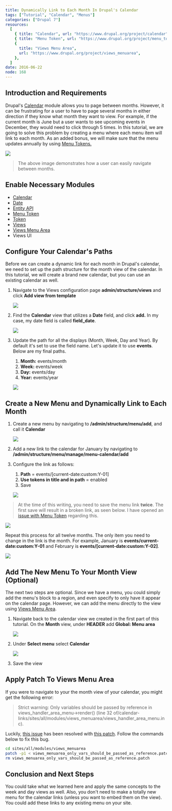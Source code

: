 ```yaml
---
title: Dynamically Link to Each Month In Drupal's Calendar
tags: ["Tutorial", "Calendar", "Menus"]
categories: ["Drupal 7"]
resources:
  [
    { title: "Calendar", url: "https://www.drupal.org/project/calendar" },
    { title: "Menu Token", url: "https://www.drupal.org/project/menu_token" },
    {
      title: "Views Menu Area",
      url: "https://www.drupal.org/project/views_menuarea",
    },
  ]
date: 2016-06-22
node: 168
---
```


## Introduction and Requirements

Drupal's [Calendar](https://www.drupal.org/project/calendar) module allows you to page between months. However, it can be frustrating for a user to have to page several months in either direction if they know what month they want to view. For example, if the current month is June but a user wants to see upcoming events in December, they would need to click through 5 times. In this tutorial, we are going to solve this problem by creating a menu where each menu item will link to each month. As an added bonus, we will make sure that the menu updates annually by using [Menu Tokens.](https://www.drupal.org/project/menu_token)

![](/assets/images/posts/dynamically-link-each-month-drupals-calendar/final-calendar-links.gif)

> The above image demonstrates how a user can easily navigate between months.

## Enable Necessary Modules

- [Calendar](https://www.drupal.org/project/calendar)
- [Date](https://www.drupal.org/project/date)
- [Entity API](https://www.drupal.org/project/entity)
- [Menu Token](https://www.drupal.org/project/menu_token)
- [Token](https://www.drupal.org/project/token)
- [Views](https://www.drupal.org/project/views)
- [Views Menu Area](https://www.drupal.org/project/views_menuarea)
- Views UI

## Configure Your Calendar's Paths

Before we can create a dynamic link for each month in Drupal's calendar, we need to set up the path structure for the month view of the calendar. In this tutorial, we will create a brand new calendar, but you can use an existing calendar as well.

1. Navigate to the Views configuration page **admin/structure/views** and click **Add view from template**

   ![](/assets/images/posts/dynamically-link-each-month-drupals-calendar/1.1.png)

2. Find the **Calendar** view that utilizes a **Date** field, and click **add.** In my case, my date field is called **field_date**.

   ![](/assets/images/posts/dynamically-link-each-month-drupals-calendar/1.2.png)

3. Update the path for all the displays (Month, Week, Day and Year). By default it's set to use the field name. Let's update it to use **events**. Below are my final paths.

   1. **Month:** events/month
   2. **Week:** events/week
   3. **Day:** events/day
   4. **Year:** events/year

   ![](/assets/images/posts/dynamically-link-each-month-drupals-calendar/1.3.png)

## Create a New Menu and Dynamically Link to Each Month

1. Create a new menu by navigating to **/admin/structure/menu/add**, and call it **Calendar**

   ![](/assets/images/posts/dynamically-link-each-month-drupals-calendar/2.1_2.png)

2. Add a new link to the calendar for January by navigating to **/admin/structure/menu/manage/menu-calendar/add**
3. Configure the link as follows:

   1. **Path** = events/[current-date:custom:Y-01]
   2. **Use tokens in title and in path** = enabled
   3. Save

   ![](/assets/images/posts/dynamically-link-each-month-drupals-calendar/2.2_0.png)

> At the time of this writing, you need to save the menu link **twice**. The first save will result in a broken link, as seen below. I have opened an [issue with Menu Token](https://www.drupal.org/node/2753499) regarding this.

![](/assets/images/posts/dynamically-link-each-month-drupals-calendar/Screen-Shot-2016-06-23-at-3.56.42-PM.png)

Repeat this process for all twelve months. The only item you need to change in the link is the month. For example, January is **events/current-date:custom:Y-01** and February is **events/[current-date:custom:Y-02]**.

![](/assets/images/posts/dynamically-link-each-month-drupals-calendar/2.4_0.png)

## Add The New Menu To Your Month View (Optional)

The next two steps are optional. Since we have a menu, you could simply add the menu's block to a region, and even specify to only have it appear on the calendar page. However, we can add the menu directly to the view using [Views Menu Area](https://www.drupal.org/project/views_menuarea).

1. Navigate back to the calendar view we created in the first part of this tutorial. On the **Month** view, under **HEADER** add **Global: Menu area**

   ![](/assets/images/posts/dynamically-link-each-month-drupals-calendar/3.1_0.png)

2. Under **Select menu** select **Calendar**

   ![](/assets/images/posts/dynamically-link-each-month-drupals-calendar/3.2_0.png)

3. Save the view

## Apply Patch To Views Menu Area

If you were to navigate to your the month view of your calendar, you might get the following error:

> Strict warning: Only variables should be passed by reference in views_handler_area_menu-\>render() (line 32 of/calendar-links/sites/all/modules/views_menuarea/views_handler_area_menu.inc).

Luckily, [this issue](https://www.drupal.org/node/2475063) has been resolved with [this patch](https://www.drupal.org/files/issues/views_menuarea_only_vars_should_be_passed_as_reference.patch). Follow the commands below to fix this bug.

```bash
cd sites/all/modules/views_menuarea
patch -p1 < views_menuarea_only_vars_should_be_passed_as_reference.patch
rm views_menuarea_only_vars_should_be_passed_as_reference.patch
```

## Conclusion and Next Steps

You could take what we learned here and apply the same concepts to the week and day views as well. Also, you don't need to make a totally new menu for the calendar links (unless you want to embed them on the view). You could add these links to any existing menu on your site.
